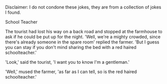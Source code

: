 Disclaimer: I do not condone these jokes, they are from a collection of jokes I found.

School Teacher

The tourist had lost his way on a back road and stopped at the farmhouse to ask if he could be put up for the night. 'Well, we're a mighty crowded, since there's already someone in the spare room' replied the farmer. 'But I guess you can stay if you don't mind sharing the bed with a red haired schoolteacher.'

'Look,' said the tourist, 'I want you to know I'm a gentleman.'

'Well,' mused the farmer, 'as far as I can tell, so is the red haired schoolteacher.'

